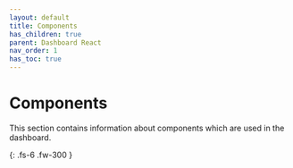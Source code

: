 ```yaml
---  
layout: default  
title: Components  
has_children: true  
parent: Dashboard React  
nav_order: 1  
has_toc: true
---  
```


# Components

This section contains information about components which are used in the dashboard.

{: .fs-6 .fw-300 }
